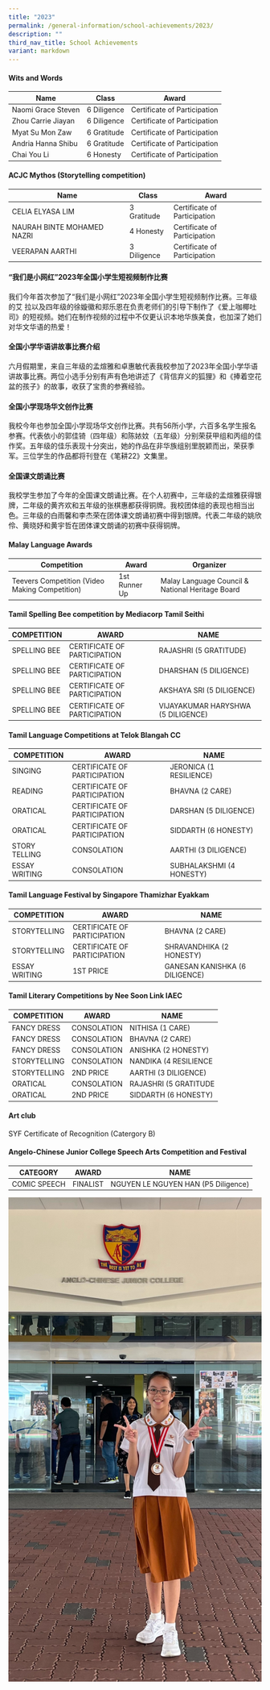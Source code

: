 ```yaml
---
title: "2023"
permalink: /general-information/school-achievements/2023/
description: ""
third_nav_title: School Achievements
variant: markdown
---
```

#### Wits and Words

| Name | Class | Award |
| -------- | -------- | -------- |
| Naomi Grace Steven     | 6 Diligence     | Certificate of Participation     |
| Zhou Carrie Jiayan     | 6 Diligence     | Certificate of Participation     |
| Myat Su Mon Zaw     | 6 Gratitude     | Certificate of Participation     |
| Andria Hanna Shibu     | 6 Gratitude     | Certificate of Participation     |
| Chai You Li     | 6 Honesty     | Certificate of Participation     |

#### ACJC Mythos (Storytelling competition)

| Name | Class | Award |
| -------- | -------- | -------- |
| CELIA ELYASA LIM     | 3 Gratitude     | Certificate of Participation     |
| NAURAH BINTE MOHAMED NAZRI    | 4 Honesty     | Certificate of Participation     |
| VEERAPAN AARTHI     | 3 Diligence     | Certificate of Participation     |

#### “我们是小网红”2023年全国小学生短视频制作比赛
我们今年首次参加了“我们是小网红”2023年全国小学生短视频制作比赛。三年级的艾 拉以及四年级的徐嫙徽和郑乐恩在负责老师们的引导下制作了《爱上咖椰吐司》的短视频。她们在制作视频的过程中不仅更认识本地华族美食，也加深了她们对华文华语的热爱！

#### 全国小学华语讲故事比赛介绍
六月假期里，来自三年级的孟煊雅和卓惠敏代表我校参加了2023年全国小学华语讲故事比赛。两位小选手分别有声有色地讲述了《背信弃义的狐狸》和《捧着空花盆的孩子》的故事，收获了宝贵的参赛经验。

#### 全国小学现场华文创作比赛
我校今年也参加全国小学现场华文创作比赛。共有56所小学，六百多名学生报名参赛。代表依小的郭佳锜（四年级）和陈㛄妏（五年级）分别荣获甲组和丙组的佳作奖。五年级的佳乐表现十分突出，她的作品在非华族组别里脱颖而出，荣获季军。三位学生的作品都将刊登在《笔耕22》文集里。

#### 全国课文朗诵比赛
我校学生参加了今年的全国课文朗诵比赛。在个人初赛中，三年级的孟煊雅获得银牌，二年级的黄齐欢和五年级的张棋惠都获得铜牌。我校团体组的表现也相当出色。三年级的白雨馨和李杰荣在团体课文朗诵初赛中得到银牌。代表二年级的姚欣伶、黄晓妤和黄宇哲在团体课文朗诵的初赛中获得铜牌。


#### Malay Language Awards

| Competition | Award | Organizer |
| -------- | -------- | -------- |
| Teevers Competition (Video Making Competition)     |   1st Runner Up   | Malay Language Council & National Heritage Board     |


#### Tamil Spelling Bee competition by Mediacorp Tamil Seithi

| COMPETITION | AWARD | NAME |
| -------- | -------- | -------- |
| SPELLING BEE     |  CERTIFICATE OF PARTICIPATION    | RAJASHRI (5 GRATITUDE)    |
| SPELLING BEE     |  CERTIFICATE OF PARTICIPATION    | DHARSHAN (5 DILIGENCE)    |
| SPELLING BEE     |  CERTIFICATE OF PARTICIPATION    | AKSHAYA SRI (5 DILIGENCE)    |
| SPELLING BEE     |  CERTIFICATE OF PARTICIPATION    | VIJAYAKUMAR HARYSHWA (5 DILIGENCE)    |


#### Tamil Language Competitions at Telok Blangah CC

| COMPETITION | AWARD | NAME |
| -------- | -------- | -------- |
| SINGING     |  CERTIFICATE OF PARTICIPATION    | JERONICA (1 RESILIENCE)    |
| READING     |  CERTIFICATE OF PARTICIPATION    |   BHAVNA (2 CARE)    |
| ORATICAL     |  CERTIFICATE OF PARTICIPATION    | DARSHAN (5 DILIGENCE)    |
| ORATICAL     |  CERTIFICATE OF PARTICIPATION    | SIDDARTH (6 HONESTY)    |
| STORY TELLING     |  CONSOLATION    | AARTHI (3 DILIGENCE)    |
| ESSAY WRITING     |  CONSOLATION    | SUBHALAKSHMI (4 HONESTY)    |

#### Tamil Language Festival by Singapore Thamizhar Eyakkam

| COMPETITION | AWARD | NAME |
| -------- | -------- | -------- |
| STORYTELLING     |  CERTIFICATE OF PARTICIPATION    | BHAVNA (2 CARE)   |
| STORYTELLING     |  CERTIFICATE OF PARTICIPATION    | SHRAVANDHIKA (2 HONESTY)    |
| ESSAY WRITING     |  1ST PRICE    | GANESAN KANISHKA (6 DILIGENCE)    |


#### Tamil Literary Competitions by Nee Soon Link IAEC

| COMPETITION | AWARD | NAME |
| -------- | -------- | -------- |
| FANCY DRESS     |  CONSOLATION    | NITHISA (1 CARE)   |
| FANCY DRESS     |  CONSOLATION    | BHAVNA (2 CARE)    |
| FANCY DRESS     |  CONSOLATION    | ANISHKA (2 HONESTY)    |
| STORYTELLING     |  CONSOLATION    | NANDIKA (4 RESILIENCE   |
| STORYTELLING     |  2ND PRICE    | AARTHI (3 DILIGENCE)    |
| ORATICAL     |  CONSOLATION    | RAJASHRI (5 GRATITUDE    |
| ORATICAL     |  2ND PRICE    | SIDDARTH (6 HONESTY)    |

#### Art club
SYF Certificate of Recognition (Catergory B)



#### Angelo-Chinese Junior College Speech Arts Competition and Festival


| CATEGORY | AWARD | NAME |
| -------- | -------- | -------- |
| COMIC SPEECH     |  FINALIST    | NGUYEN LE NGUYEN HAN (P5 Diligence)  |

![](/images/ACJC_Speech_Arts_Competition.jpg)